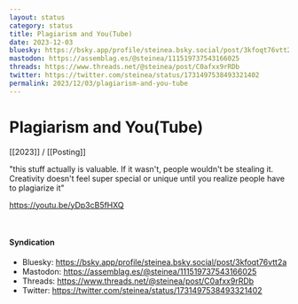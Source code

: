 ```yaml
---
layout: status
category: status
title: Plagiarism and You(Tube)
date: 2023-12-03
bluesky: https://bsky.app/profile/steinea.bsky.social/post/3kfoqt76vtt2a
mastodon: https://assemblag.es/@steinea/111519737543166025
threads: https://www.threads.net/@steinea/post/C0afxx9rRDb
twitter: https://twitter.com/steinea/status/1731497538493321402
permalink: 2023/12/03/plagiarism-and-you-tube
---
```


# Plagiarism and You(Tube)

[[2023]] / [[Posting]]

"this stuff actually is valuable. If it wasn't, people wouldn't be stealing it. Creativity doesn't feel super special or unique until you realize people have to plagiarize it"

<https://youtu.be/yDp3cB5fHXQ>

<br>

#### Syndication

* Bluesky: <https://bsky.app/profile/steinea.bsky.social/post/3kfoqt76vtt2a>
* Mastodon: <https://assemblag.es/@steinea/111519737543166025>
* Threads: <https://www.threads.net/@steinea/post/C0afxx9rRDb>
* Twitter: <https://twitter.com/steinea/status/1731497538493321402>